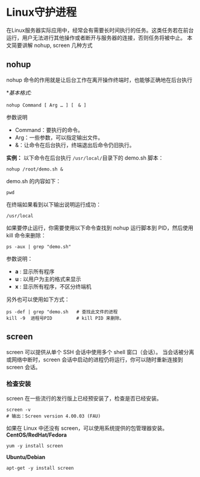 # Linux守护进程

在Linux服务器实际应用中，经常会有需要长时间执行的任务。这类任务若在前台运行，用户无法进行其他操作或者断开与服务器的连接，否则任务将被中止。
本文简要讲解 nohup, screen 几种方式

## nohup
nohup 命令的作用就是让后台工作在离开操作终端时，也能够正确地在后台执行

**基本格式:*
```shell
nohup Command [ Arg … ] [　& ]
```
参数说明
- Command：要执行的命令。
- Arg：一些参数，可以指定输出文件。
- &：让命令在后台执行，终端退出后命令仍旧执行。

**实例：**
以下命令在后台执行 `/usr/local/`目录下的 demo.sh 脚本：
```shell
nohup /root/demo.sh &
```

demo.sh 的内容如下：
```shell
pwd
```

在终端如果看到以下输出说明运行成功：
```
/usr/local
```

如果要停止运行，你需要使用以下命令查找到 nohup 运行脚本到 PID，然后使用 kill 命令来删除：
```shell
ps -aux | grep "demo.sh"
```
参数说明：
-   **a** : 显示所有程序
-   **u** : 以用户为主的格式来显示
-   **x** : 显示所有程序，不区分终端机

另外也可以使用如下方式：
```shell
ps -def | grep "demo.sh   # 查找此文件的进程
kill -9  进程号PID         # kill PID 来删除。
```

## screen
screen 可以提供从单个 SSH 会话中使用多个 shell 窗口（会话）。
当会话被分离或网络中断时，screen 会话中启动的进程仍将运行，你可以随时重新连接到 screen 会话。

### 检查安装
screen 在一些流行的发行版上已经预安装了，检查是否已经安装。
```shell
screen -v
# 输出：Screen version 4.00.03 (FAU)
```

如果在 Linux 中还没有 screen，可以使用系统提供的包管理器安装。
**CentOS/RedHat/Fedora**
```
yum -y install screen
```

**Ubuntu/Debian**
```shell
apt-get -y install screen
```

